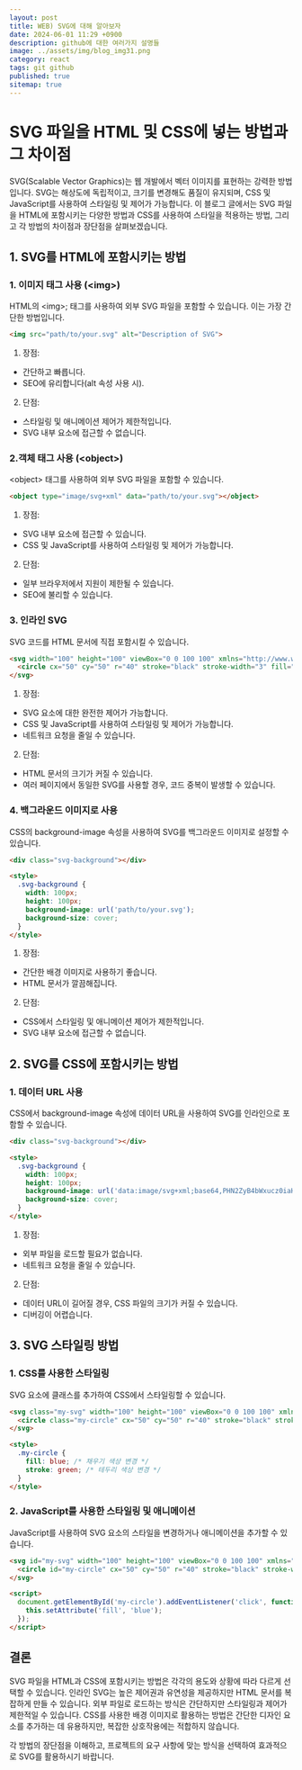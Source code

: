 ```yaml
---
layout: post
title: WEB) SVG에 대해 알아보자
date: 2024-06-01 11:29 +0900
description: github에 대한 여러가지 설명들
image: ../assets/img/blog_img31.png
category: react
tags: git github
published: true
sitemap: true
---
```


# SVG 파일을 HTML 및 CSS에 넣는 방법과 그 차이점
SVG(Scalable Vector Graphics)는 웹 개발에서 벡터 이미지를 표현하는 강력한 방법입니다. SVG는 해상도에 독립적이고, 크기를 변경해도 품질이 유지되며, CSS 및 JavaScript를 사용하여 스타일링 및 제어가 가능합니다. 이 블로그 글에서는 SVG 파일을 HTML에 포함시키는 다양한 방법과 CSS를 사용하여 스타일을 적용하는 방법, 그리고 각 방법의 차이점과 장단점을 살펴보겠습니다.

## 1. SVG를 HTML에 포함시키는 방법

### 1. 이미지 태그 사용 (&lt;img&gt;)
HTML의 &lt;img&gt;; 태그를 사용하여 외부 SVG 파일을 포함할 수 있습니다. 이는 가장 간단한 방법입니다.

````html
<img src="path/to/your.svg" alt="Description of SVG">
````

1) 장점:

- 간단하고 빠릅니다.
- SEO에 유리합니다(alt 속성 사용 시).

2) 단점:

- 스타일링 및 애니메이션 제어가 제한적입니다.
- SVG 내부 요소에 접근할 수 없습니다.

### 2.객체 태그 사용 (&lt;object&gt;)
&lt;object&gt; 태그를 사용하여 외부 SVG 파일을 포함할 수 있습니다.

````html
<object type="image/svg+xml" data="path/to/your.svg"></object>
````

1) 장점:

- SVG 내부 요소에 접근할 수 있습니다.
- CSS 및 JavaScript를 사용하여 스타일링 및 제어가 가능합니다.

2) 단점:

- 일부 브라우저에서 지원이 제한될 수 있습니다.
- SEO에 불리할 수 있습니다.

### 3. 인라인 SVG
SVG 코드를 HTML 문서에 직접 포함시킬 수 있습니다.

````html
<svg width="100" height="100" viewBox="0 0 100 100" xmlns="http://www.w3.org/2000/svg">
  <circle cx="50" cy="50" r="40" stroke="black" stroke-width="3" fill="red" />
</svg>
````

1) 장점:

- SVG 요소에 대한 완전한 제어가 가능합니다.
- CSS 및 JavaScript를 사용하여 스타일링 및 제어가 가능합니다.
- 네트워크 요청을 줄일 수 있습니다.

2) 단점:

- HTML 문서의 크기가 커질 수 있습니다.
- 여러 페이지에서 동일한 SVG를 사용할 경우, 코드 중복이 발생할 수 있습니다.

### 4. 백그라운드 이미지로 사용
CSS의 background-image 속성을 사용하여 SVG를 백그라운드 이미지로 설정할 수 있습니다.

````html
<div class="svg-background"></div>

<style>
  .svg-background {
    width: 100px;
    height: 100px;
    background-image: url('path/to/your.svg');
    background-size: cover;
  }
</style>
````

1) 장점:

- 간단한 배경 이미지로 사용하기 좋습니다.
- HTML 문서가 깔끔해집니다.

2) 단점:

- CSS에서 스타일링 및 애니메이션 제어가 제한적입니다.
- SVG 내부 요소에 접근할 수 없습니다.


## 2. SVG를 CSS에 포함시키는 방법

### 1. 데이터 URL 사용
CSS에서 background-image 속성에 데이터 URL을 사용하여 SVG를 인라인으로 포함할 수 있습니다.

````html
<div class="svg-background"></div>

<style>
  .svg-background {
    width: 100px;
    height: 100px;
    background-image: url('data:image/svg+xml;base64,PHN2ZyB4bWxucz0iaHR0cDovL3d3dy53My5vcmcvMjAwMC9zdmciIHdpZHRoPSIxMDAiIGhlaWdodD0iMTAwIj48Y2lyY2xlIGN4PSI1MCIgY3k9IjUwIiByPSI0MCIgc3Ryb2tlPSJibGFjayIgc3Ryb2tlLXdpZHRoPSIzIiBmaWxsPSJyZWQiIC8+PC9zdmc+');
    background-size: cover;
  }
</style>
````

1) 장점:

- 외부 파일을 로드할 필요가 없습니다.
- 네트워크 요청을 줄일 수 있습니다.

2) 단점:

- 데이터 URL이 길어질 경우, CSS 파일의 크기가 커질 수 있습니다.
- 디버깅이 어렵습니다.

## 3. SVG 스타일링 방법

### 1. CSS를 사용한 스타일링
SVG 요소에 클래스를 추가하여 CSS에서 스타일링할 수 있습니다.

````html
<svg class="my-svg" width="100" height="100" viewBox="0 0 100 100" xmlns="http://www.w3.org/2000/svg">
  <circle class="my-circle" cx="50" cy="50" r="40" stroke="black" stroke-width="3" fill="red" />
</svg>

<style>
  .my-circle {
    fill: blue; /* 채우기 색상 변경 */
    stroke: green; /* 테두리 색상 변경 */
  }
</style>
````

### 2. JavaScript를 사용한 스타일링 및 애니메이션
JavaScript를 사용하여 SVG 요소의 스타일을 변경하거나 애니메이션을 추가할 수 있습니다.

````html
<svg id="my-svg" width="100" height="100" viewBox="0 0 100 100" xmlns="http://www.w3.org/2000/svg">
  <circle id="my-circle" cx="50" cy="50" r="40" stroke="black" stroke-width="3" fill="red" />
</svg>

<script>
  document.getElementById('my-circle').addEventListener('click', function() {
    this.setAttribute('fill', 'blue');
  });
</script>
````

## 결론
SVG 파일을 HTML과 CSS에 포함시키는 방법은 각각의 용도와 상황에 따라 다르게 선택할 수 있습니다. 인라인 SVG는 높은 제어권과 유연성을 제공하지만 HTML 문서를 복잡하게 만들 수 있습니다. 외부 파일로 로드하는 방식은 간단하지만 스타일링과 제어가 제한적일 수 있습니다. CSS를 사용한 배경 이미지로 활용하는 방법은 간단한 디자인 요소를 추가하는 데 유용하지만, 복잡한 상호작용에는 적합하지 않습니다.     
      
각 방법의 장단점을 이해하고, 프로젝트의 요구 사항에 맞는 방식을 선택하여 효과적으로 SVG를 활용하시기 바랍니다.     